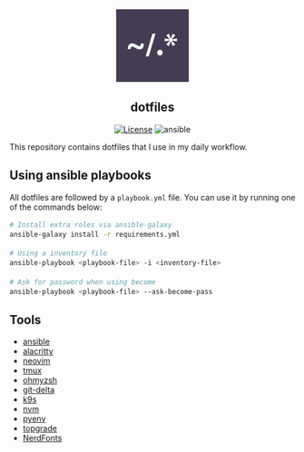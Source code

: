 <div align="center">

<img alt="dotfiles logo" src="assets/dotfile.png">
<h2 align="center">dotfiles</h2>

[![License](https://img.shields.io/badge/License-MIT-b5dc10?style=flat-square)](https://opensource.org/licenses/MIT)
![ansible](https://img.shields.io/badge/Ansible-grey?style=flat-square&logo=ansible)

</div>

This repository contains dotfiles that I use in my daily workflow.

## Using ansible playbooks

All dotfiles are followed by a `playbook.yml` file. You can use it by running one of the commands below:

```sh
# Install extra roles via ansible-galaxy
ansible-galaxy install -r requirements.yml

# Using a inventory file
ansible-playbook <playbook-file> -i <inventory-file>

# Ask for password when using become
ansible-playbook <playbook-file> --ask-become-pass

```

## Tools

- [ansible](https://docs.ansible.com)
- [alacritty](https://github.com/alacritty/alacritty)
- [neovim](https://github.com/neovim/neovim)
- [tmux](https://github.com/tmux/tmux)
- [ohmyzsh](https://github.com/ohmyzsh/ohmyzsh)
- [git-delta](https://github.com/dandavison/delta)
- [k9s](https://k9scli.io/)
- [nvm](https://github.com/nvm-sh/nvm)
- [pyenv](https://github.com/pyenv/pyenv)
- [topgrade](https://github.com/topgrade-rs/topgrade)
- [NerdFonts](https://www.nerdfonts.com/)
